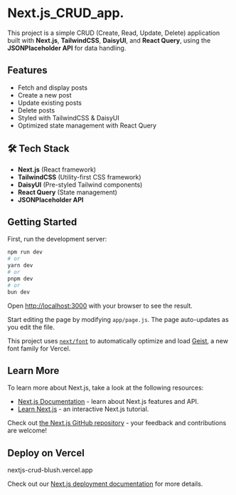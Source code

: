 # Next.js_CRUD_app.
This project is a simple CRUD (Create, Read, Update, Delete) application built with **Next.js**, **TailwindCSS**, **DaisyUI**, and **React Query**, using the **JSONPlaceholder API** for data handling.

## Features
- Fetch and display posts
- Create a new post
- Update existing posts
- Delete posts
- Styled with TailwindCSS & DaisyUI
- Optimized state management with React Query

## 🛠️ Tech Stack
- **Next.js** (React framework)
- **TailwindCSS** (Utility-first CSS framework)
- **DaisyUI** (Pre-styled Tailwind components)
- **React Query** (State management)
- **JSONPlaceholder API** 

## Getting Started

First, run the development server:

```bash
npm run dev
# or
yarn dev
# or
pnpm dev
# or
bun dev
```

Open [http://localhost:3000](http://localhost:3000) with your browser to see the result.

Start editing the page by modifying `app/page.js`. The page auto-updates as you edit the file.

This project uses [`next/font`](https://nextjs.org/docs/app/building-your-application/optimizing/fonts) to automatically optimize and load [Geist](https://vercel.com/font), a new font family for Vercel.

## Learn More

To learn more about Next.js, take a look at the following resources:

- [Next.js Documentation](https://nextjs.org/docs) - learn about Next.js features and API.
- [Learn Next.js](https://nextjs.org/learn) - an interactive Next.js tutorial.

Check out [the Next.js GitHub repository](https://github.com/vercel/next.js) - your feedback and contributions are welcome!

## Deploy on Vercel
nextjs-crud-blush.vercel.app

Check out our [Next.js deployment documentation](https://nextjs.org/docs/app/building-your-application/deploying) for more details.

